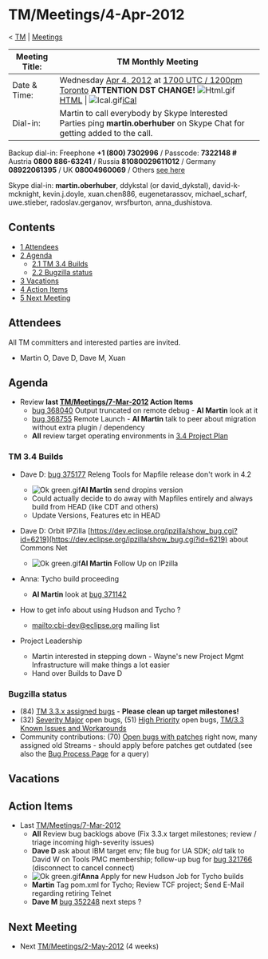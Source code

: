 

TM/Meetings/4-Apr-2012
======================

< [TM](/TM "TM")‎ | [Meetings](/TM/Meetings "TM/Meetings")

| Meeting Title: | **TM Monthly Meeting** |
| --- | --- |
| Date & Time: | Wednesday [Apr 4, 2012](/index.php?title=Apr_4,_2012&action=edit&redlink=1 "Apr 4, 2012 (page does not exist)") at [1700 UTC / 1200pm Toronto](http://www.timeanddate.com/worldclock/fixedtime.html?month=4&day=4&year=2012&hour=17&min=00&sec=0&p1=0) **ATTENTION DST CHANGE!**   ![Html.gif](https://raw.githubusercontent.com/wiki/eclipse-datatools/.github/images/Html.gif)[HTML](http://www.google.com/calendar/embed?src=vn70im36r00qeusu8nme50cils@group.calendar.google.com&ctz=Canada/Toronto) \| ![Ical.gif](https://raw.githubusercontent.com/wiki/eclipse-datatools/.github/images/Ical.gif)[iCal](http://www.google.com/calendar/ical/vn70im36r00qeusu8nme50cils@group.calendar.google.com/public/basic.ics) |
| Dial-in: | Martin to call everybody by Skype   Interested Parties ping **martin.oberhuber** on Skype Chat for getting added to the call. |

Backup dial-in: Freephone **+1 (800) 7302996** / Passcode: **7322148 #**  
Austria **0800 886-63241** / Russia **81080029611012** / Germany **08922061395** / UK **08004960069** / Others [see here](https://conf.cfer.com/?comp_id=18374&sp_id=154&ac=7322148&an=080088663241%20&login=true&startview=gos)

Skype dial-in: **martin.oberhuber**, ddykstal (or david\_dykstal), david-k-mcknight, kevin.j.doyle, xuan.chen886, eugenetarassov, michael\_scharf, uwe.stieber, radoslav.gerganov, wrsfburton, anna_dushistova.  

Contents
--------

*   [1 Attendees](#Attendees)
*   [2 Agenda](#Agenda)
    *   [2.1 TM 3.4 Builds](#TM-3.4-Builds)
    *   [2.2 Bugzilla status](#Bugzilla-status)
*   [3 Vacations](#Vacations)
*   [4 Action Items](#Action-Items)
*   [5 Next Meeting](#Next-Meeting)

Attendees
---------

All TM committers and interested parties are invited.

*   Martin O, Dave D, Dave M, Xuan

  

Agenda
------

*   Review **last [TM/Meetings/7-Mar-2012](/TM/Meetings/7-Mar-2012 "TM/Meetings/7-Mar-2012") Action Items**
    *   [bug 368040](https://bugs.eclipse.org/bugs/show_bug.cgi?id=368040) Output truncated on remote debug - **AI Martin** look at it
    *   [bug 368755](https://bugs.eclipse.org/bugs/show_bug.cgi?id=368755) Remote Launch - **AI Martin** talk to peer about migration without extra plugin / dependency
    *   **All** review target operating environments in [3.4 Project Plan](https://www.eclipse.org/projects/project-plan.php?planurl=https://www.eclipse.org/tm/development/tm_plan_3_4.xml)

  

### TM 3.4 Builds

*   Dave D: [bug 375177](https://bugs.eclipse.org/bugs/show_bug.cgi?id=375177) Releng Tools for Mapfile release don't work in 4.2
    *   ![Ok green.gif](https://raw.githubusercontent.com/wiki/eclipse-datatools/.github/images/Ok_green.gif)**AI Martin** send dropins version
    *   Could actually decide to do away with Mapfiles entirely and always build from HEAD (like CDT and others)
    *   Update Versions, Features etc in HEAD

*   Dave D: Orbit IPZilla [https://dev.eclipse.org/ipzilla/show_bug.cgi?id=6219](https://dev.eclipse.org/ipzilla/show_bug.cgi?id=6219) about Commons Net
    *   ![Ok green.gif](https://raw.githubusercontent.com/wiki/eclipse-datatools/.github/images/Ok_green.gif)**AI Martin** Follow Up on IPzilla

*   Anna: Tycho build proceeding
    *   **AI Martin** look at [bug 371142](https://bugs.eclipse.org/bugs/show_bug.cgi?id=371142)

*   How to get info about using Hudson and Tycho ?
    *   [mailto:cbi-dev@eclipse.org](mailto:cbi-dev@eclipse.org) mailing list

*   Project Leadership
    *   Martin interested in stepping down - Wayne's new Project Mgmt Infrastructure will make things a lot easier
    *   Hand over Builds to Dave D

  

### Bugzilla status

*   (84) [TM 3.3.x assigned bugs](https://bugs.eclipse.org/bugs/buglist.cgi?field0-0-0=target_milestone;query_format=advanced;bug_status=UNCONFIRMED;bug_status=NEW;bug_status=ASSIGNED;bug_status=REOPENED;type0-0-0=substring;value0-0-0=3.3;product=Target%20Management) \- **Please clean up target milestones!**
*   (32) [Severity Major](https://bugs.eclipse.org/bugs/buglist.cgi?query_format=advanced&product=Target+Management&bug_status=UNCONFIRMED&bug_status=NEW&bug_status=ASSIGNED&bug_status=REOPENED&bug_severity=blocker&bug_severity=critical&bug_severity=major&cmdtype=doit) open bugs, (51) [High Priority](https://bugs.eclipse.org/bugs/buglist.cgi?query_format=advanced&product=Target+Management&bug_status=UNCONFIRMED&bug_status=NEW&bug_status=ASSIGNED&bug_status=REOPENED&cmdtype=doit&field0-0-0=priority&type0-0-0=regexp&value0-0-0=P%5B12%5D&field0-0-1=bug_severity&type0-0-1=regexp&value0-0-1=blocker%7Ccritical%7Cmajor) open bugs, [TM/3.3 Known Issues and Workarounds](/TM/3.3_Known_Issues_and_Workarounds "TM/3.3 Known Issues and Workarounds")
*   Community contributions: (70) [Open bugs with patches](https://bugs.eclipse.org/bugs/buglist.cgi?query_format=advanced&product=Target+Management&bug_status=UNCONFIRMED&bug_status=NEW&bug_status=ASSIGNED&bug_status=REOPENED&cmdtype=doit&field0-0-0=attachments.ispatch&type0-0-0=equals&value0-0-0=1) right now, many assigned old Streams - should apply before patches get outdated (see also the [Bug Process Page](https://www.eclipse.org/dsdp/tm/development/bug_process.php) for a query)

  

Vacations
---------

Action Items
------------

*   Last [TM/Meetings/7-Mar-2012](/TM/Meetings/7-Mar-2012 "TM/Meetings/7-Mar-2012")
    *   **All** Review bug backlogs above (Fix 3.3.x target milestones; review / triage incoming high-severity issues)
    *   **Dave D** ask about IBM target env; file bug for UA SDK; _old_ talk to David W on Tools PMC membership; follow-up bug for [bug 321766](https://bugs.eclipse.org/bugs/show_bug.cgi?id=321766) (disconnect to cancel connect)
    *   ![Ok green.gif](https://raw.githubusercontent.com/wiki/eclipse-datatools/.github/images/Ok_green.gif)**Anna** Apply for new Hudson Job for Tycho builds
    *   **Martin** Tag pom.xml for Tycho; Review TCF project; Send E-Mail regarding retiring Telnet
    *   **Dave M** [bug 352248](https://bugs.eclipse.org/bugs/show_bug.cgi?id=352248) next steps ?

  

Next Meeting
------------

*   Next [TM/Meetings/2-May-2012](/TM/Meetings/2-May-2012 "TM/Meetings/2-May-2012") (4 weeks)

